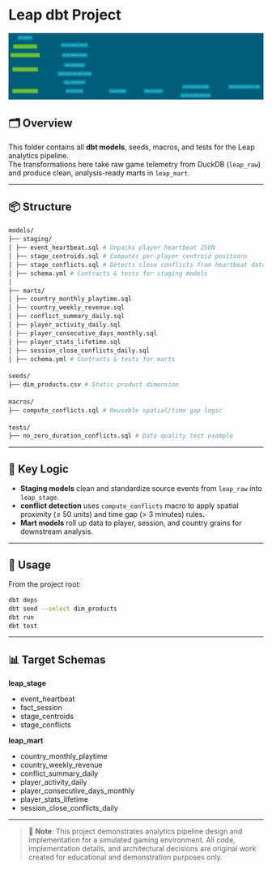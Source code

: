 # Leap dbt Project

![Image of dbt lineage](./dbt_lineage.png)

## 🗂️ Overview

This folder contains all **dbt models**, seeds, macros, and tests for the Leap analytics pipeline.  
The transformations here take raw game telemetry from DuckDB (`leap_raw`) and produce clean, analysis-ready marts in `leap_mart`.

---

## 📦 Structure

```bash
models/
├── staging/
│ ├── event_heartbeat.sql # Unpacks player heartbeat JSON
│ ├── stage_centroids.sql # Computes per-player centroid positions
│ ├── stage_conflicts.sql # Detects close conflicts from heartbeat data
│ ├── schema.yml # Contracts & tests for staging models
│
├── marts/
│ ├── country_monthly_playtime.sql
│ ├── country_weekly_revenue.sql
│ ├── conflict_summary_daily.sql
│ ├── player_activity_daily.sql
│ ├── player_consecutive_days_monthly.sql
│ ├── player_stats_lifetime.sql
│ ├── session_close_conflicts_daily.sql
│ ├── schema.yml # Contracts & tests for marts

seeds/
├── dim_products.csv # Static product dimension

macros/
├── compute_conflicts.sql # Reusable spatial/time gap logic

tests/
├── no_zero_duration_conflicts.sql # Data quality test example
```

---

## 🧠 Key Logic

- **Staging models** clean and standardize source events from `leap_raw` into `leap_stage`.
- **conflict detection** uses `compute_conflicts` macro to apply spatial proximity (≤ 50 units) and time gap (> 3 minutes) rules.
- **Mart models** roll up data to player, session, and country grains for downstream analysis.

---

## 🚀 Usage

From the project root:

```bash
dbt deps
dbt seed --select dim_products
dbt run
dbt test
```

---

## 📊 Target Schemas

**leap_stage**

- event_heartbeat
- fact_session
- stage_centroids
- stage_conflicts

**leap_mart**

- country_monthly_playtime
- country_weekly_revenue
- conflict_summary_daily
- player_activity_daily
- player_consecutive_days_monthly
- player_stats_lifetime
- session_close_conflicts_daily

---

> 📌 **Note**: This project demonstrates analytics pipeline design and implementation for a simulated gaming environment. All code, implementation details, and architectural decisions are original work created for educational and demonstration purposes only.
